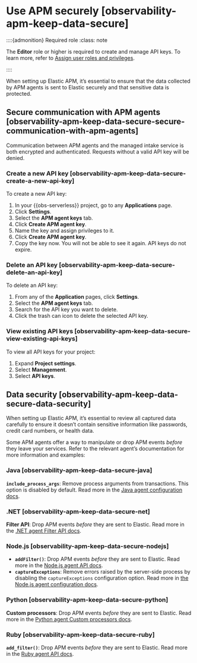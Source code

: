 # Use APM securely [observability-apm-keep-data-secure]

::::{admonition} Required role
:class: note

The **Editor** role or higher is required to create and manage API keys. To learn more, refer to [Assign user roles and privileges](../../../deploy-manage/users-roles/cloud-organization/user-roles.md#general-assign-user-roles).

::::


When setting up Elastic APM, it’s essential to ensure that the data collected by APM agents is sent to Elastic securely and that sensitive data is protected.


## Secure communication with APM agents [observability-apm-keep-data-secure-secure-communication-with-apm-agents]

Communication between APM agents and the managed intake service is both encrypted and authenticated. Requests without a valid API key will be denied.


### Create a new API key [observability-apm-keep-data-secure-create-a-new-api-key]

To create a new API key:

1. In your {{obs-serverless}} project, go to any **Applications** page.
2. Click **Settings**.
3. Select the **APM agent keys** tab.
4. Click **Create APM agent key**.
5. Name the key and assign privileges to it.
6. Click **Create APM agent key**.
7. Copy the key now. You will not be able to see it again. API keys do not expire.


### Delete an API key [observability-apm-keep-data-secure-delete-an-api-key]

To delete an API key:

1. From any of the **Application** pages, click **Settings**.
2. Select the **APM agent keys** tab.
3. Search for the API key you want to delete.
4. Click the trash can icon to delete the selected API key.


### View existing API keys [observability-apm-keep-data-secure-view-existing-api-keys]

To view all API keys for your project:

1. Expand **Project settings**.
2. Select **Management**.
3. Select **API keys**.


## Data security [observability-apm-keep-data-secure-data-security]

When setting up Elastic APM, it’s essential to review all captured data carefully to ensure it doesn’t contain sensitive information like passwords, credit card numbers, or health data.

Some APM agents offer a way to manipulate or drop APM events *before* they leave your services. Refer to the relevant agent’s documentation for more information and examples:


### Java [observability-apm-keep-data-secure-java]

**`include_process_args`**: Remove process arguments from transactions. This option is disabled by default. Read more in the [Java agent configuration docs](asciidocalypse://docs/apm-agent-java/docs/reference/ingestion-tools/apm-agent-java/config-reporter.md#config-include-process-args).


### .NET [observability-apm-keep-data-secure-net]

**Filter API**: Drop APM events *before* they are sent to Elastic. Read more in the [.NET agent Filter API docs](asciidocalypse://docs/apm-agent-dotnet/docs/reference/ingestion-tools/apm-agent-dotnet/public-api.md#filter-api).


### Node.js [observability-apm-keep-data-secure-nodejs]

* **`addFilter()`**: Drop APM events *before* they are sent to Elastic. Read more in the [Node.js agent API docs](asciidocalypse://docs/apm-agent-nodejs/docs/reference/ingestion-tools/apm-agent-nodejs/agent-api.md#apm-add-filter).
* **`captureExceptions`**: Remove errors raised by the server-side process by disabling the `captureExceptions` configuration option. Read more in [the Node.js agent configuration docs](asciidocalypse://docs/apm-agent-nodejs/docs/reference/ingestion-tools/apm-agent-nodejs/configuration.md#capture-exceptions).


### Python [observability-apm-keep-data-secure-python]

**Custom processors**: Drop APM events *before* they are sent to Elastic. Read more in the [Python agent Custom processors docs](asciidocalypse://docs/apm-agent-python/docs/reference/ingestion-tools/apm-agent-python/sanitizing-data.md).


### Ruby [observability-apm-keep-data-secure-ruby]

**`add_filter()`**: Drop APM events *before* they are sent to Elastic. Read more in the [Ruby agent API docs](asciidocalypse://docs/apm-agent-ruby/docs/reference/ingestion-tools/apm-agent-ruby/api-reference.md#api-agent-add-filter).
